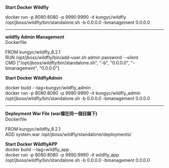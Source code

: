 **Start Docker Wildfly**  

docker run -p 8080:8080 -p 9990:9990 -it kungyc/wildfly /opt/jboss/wildfly/bin/standalone.sh -b 0.0.0.0 -bmanagement 0.0.0.0  

----------

**wildfly Admin Management**  
Dockerfile  

FROM kungyc/wildfly_8.2.1  
RUN /opt/jboss/wildfly/bin/add-user.sh admin password --silent  
CMD ["/opt/jboss/wildfly/bin/standalone.sh", "-b", "0.0.0.0", "-bmanagement", "0.0.0.0"]  


**Start Docker WildflyAdmin**  

docker build --tag=kungyc/wildfly_admin .  
docker run -p 8080:8080 -p 9990:9990 -it kungyc/wildfly_admin /opt/jboss/wildfly/bin/standalone.sh -b 0.0.0.0 -bmanagement 0.0.0.0  

---------

**Deployment War File (war檔在同一個目錄下)**  
Dockerfile  

FROM kungyc/wildfly_8.2.1  
ADD system.war /opt/jboss/wildfly/standalone/deployments/  

**Start Docker WildflyAPP**  
docker build --tag=wildfly_app .  
docker run -p 8080:8080 -p 9990:9990 -it wildfly_app /opt/jboss/wildfly/bin/standalone.sh -b 0.0.0.0 -bmanagement 0.0.0.0  
